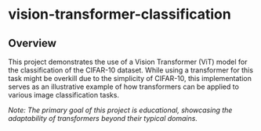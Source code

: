 # vision-transformer-classification

## Overview
This project demonstrates the use of a Vision Transformer (ViT) model for the classification of the CIFAR-10 dataset. While using a transformer for this task might be overkill due to the simplicity of CIFAR-10, this implementation serves as an illustrative example of how transformers can be applied to various image classification tasks.

*Note: The primary goal of this project is educational, showcasing the adaptability of transformers beyond their typical domains.*